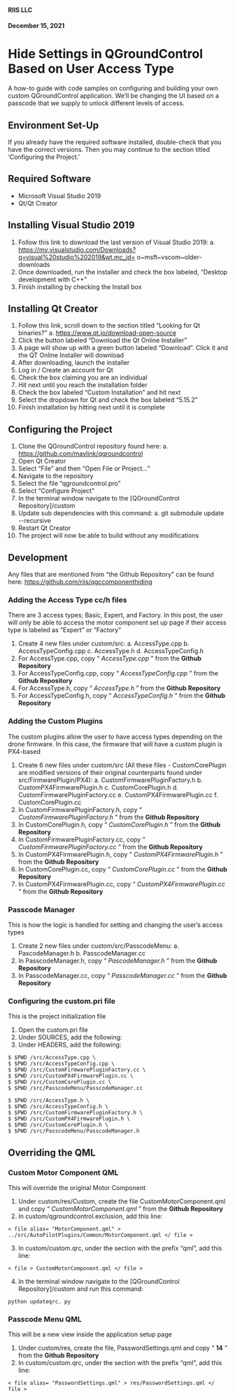#### RIIS LLC
#### December 15, 2021

# Hide Settings in QGroundControl Based on User Access Type

A how-to guide with code samples on configuring and building your own custom QGroundControl
application. We’ll be changing the UI based on a passcode that we supply to unlock different levels of
access.

## Environment Set-Up

If you already have the required software installed, double-check that you have the correct versions. Then
you may continue to the section titled ‘Configuring the Project.’

## Required Software

- Microsoft Visual Studio 2019
- Qt/Qt Creator

## Installing Visual Studio 2019

1. Follow this link to download the last version of Visual Studio 2019:
    a. https://my.visualstudio.com/Downloads?q=visual%20studio%202019&wt.mc_id=
       o~msft~vscom~older-downloads
2. Once downloaded, run the installer and check the box labeled, “Desktop development
    with C++”
3. Finish installing by checking the Install box

## Installing Qt Creator

1. Follow this link, scroll down to the section titled “Looking for Qt binaries?”
    a. https://www.qt.io/download-open-source
2. Click the button labeled “Download the Qt Online Installer”
3. A page will show up with a green button labeled “Download”. Click it and the QT Online
    Installer will download
4. After downloading, launch the installer
5. Log in / Create an account for Qt
6. Check the box claiming you are an individual
7. Hit next until you reach the installation folder
8. Check the box labeled “Custom Installation” and hit next
9. Select the dropdown for Qt and check the box labeled “5.15.2”
10. Finish installation by hitting next until it is complete

## Configuring the Project

1. Clone the QGroundControl repository found here:
    a. https://github.com/mavlink/qgroundcontrol
2. Open Qt Creator
3. Select “File” and then “Open File or Project...”
4. Navigate to the repository
5. Select the file “qgroundcontrol.pro”
6. Select “Configure Project”
7. In the terminal window navigate to the [QGroundControl Repository]/custom
8. Update sub dependencies with this command:
    a. git submodule update --recursive
9. Restart Qt Creator
10. The project will now be able to build without any modifications

## Development

Any files that are mentioned from “the Github Repository” can be found here:
https://github.com/riis/qgccomponenthiding

### Adding the Access Type cc/h files

There are 3 access types; Basic, Expert, and Factory. In this post, the user will only be able to access the
motor component set up page if their access type is labeled as “Expert” or “Factory”

1. Create 4 new files under custom/src:
    a. AccessType.cpp
    b. AccessTypeConfig.cpp
    c. AccessType.h
    d. AccessTypeConfig.h
2. For AccessType.cpp, copy “ _AccessType.cpp_ ” from the **Github Repository**
3. For AccessTypeConfig.cpp, copy “ _AccessTypeConfig.cpp_ ” from the **Github Repository**
4. For AccessType.h, copy “ _AccessType.h_ ” from the **Github Repository**
5. For AccessTypeConfig.h, copy “ _AccessTypeConfig.h_ ” from the **Github Repository**

### Adding the Custom Plugins

The custom plugins allow the user to have access types depending on the drone firmware. In this case,
the firmware that will have a custom plugin is PX4-based

1. Create 6 new files under custom/src (All these files - CustomCorePlugin are modified
    versions of their original counterparts found under src/FirmwarePlugin/PX4):
       a. CustomFirmwarePluginFactory.h
       b. CustomPX4FirmwarePlugin.h
       c. CustomCorePlugin.h
       d. CustomFirmwarePluginFactory.cc
       e. CustomPX4FirmwarePlugin.cc
       f. CustomCorePlugin.cc
2. In CustomFirmwarePluginFactory.h, copy “ _CustomFirmwarePluginFactory.h_ ” from the
    **Github Repository**
3. In CustomCorePlugin.h, copy “ _CustomCorePlugin.h_ ” from the **Github Repository**
4. In CustomFirmwarePluginFactory.cc, copy “ _CustomFirmwarePluginFactory.cc_ ” from the
    **Github Repository**
5. In CustomPX4FirmwarePlugin.h, copy “ _CustomPX4FirmwarePlugin.h_ ” from the **Github**
    **Repository**
6. In CustomCorePlugin.cc, copy “ _CustomCorePlugin.cc_ ” from the **Github Repository**
7. In CustomPX4FirmwarePlugin.cc, copy “ _CustomPX4FirmwarePlugin.cc_ ” from the
    **Github Repository**

### Passcode Manager

This is how the logic is handled for setting and changing the user’s access types

1. Create 2 new files under custom/src/PasscodeMenu:
    a. PascodeManager.h
    b. PasscodeManager.cc
2. In PasscodeManager.h, copy “ _PascodeManager.h_ ” from the **Github Repository**
3. In PasscodeManager.cc, copy “ _PasscodeManager.cc_ ” from the **Github Repository**

### Configuring the custom.pri file

This is the project initialization file

1. Open the custom.pri file
2. Under SOURCES, add the following:
3. Under HEADERS, add the following:

```
$ $PWD /src/AccessType.cpp \
$ $PWD /src/AccessTypeConfig.cpp \
$ $PWD /src/CustomFirmwarePluginFactory.cc \
$ $PWD /src/CustomPX4FirmwarePlugin.cc \
$ $PWD /src/CustomCorePlugin.cc \
$ $PWD /src/PasscodeMenu/PasscodeManager.cc
```
```
$ $PWD /src/AccessType.h \
$ $PWD /src/AccessTypeConfig.h \
$ $PWD /src/CustomFirmwarePluginFactory.h \
$ $PWD /src/CustomPX4FirmwarePlugin.h \
$ $PWD /src/CustomCorePlugin.h \
$ $PWD /src/PasscodeMenu/PasscodeManager.h
```

## Overriding the QML

### Custom Motor Component QML

This will override the original Motor Component

1. Under custom/res/Custom, create the file CustomMotorComponent.qml and copy
    “ _CustomMotorComponent.qml_ ” from the **Github Repository**
2. In custom/qgroundcontrol.exclusion, add this line:
```
< file alias= "MotorComponent.qml" > ../src/AutoPilotPlugins/Common/MotorComponent.qml </ file >
```
3. In custom/custom.qrc, under the section with the prefix “qml”, add this line:
```
< file > CustomMotorComponent.qml </ file >
```
4. In the terminal window navigate to the [QGroundControl Repository]/custom and run this
    command:
```
python updateqrc. py
```

### Passcode Menu QML

This will be a new view inside the application setup page

1. Under custom/res, create the file, PasswordSettings.qml and copy “ **14** ” from the **Github**
    **Repository**
2. In custom/custom.qrc, under the section with the prefix “qml”, add this line:
```
< file alias= "PasswordSettings.qml" > res/PasswordSettings.qml </ file >
```
